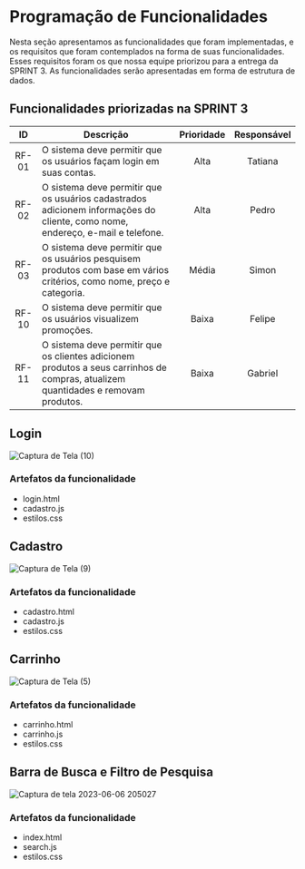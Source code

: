 # Programação de Funcionalidades


Nesta seção apresentamos as funcionalidades que foram implementadas, e os requisitos que foram contemplados na forma de suas funcionalidades.
Esses requisitos foram os que nossa equipe priorizou para a entrega da SPRINT 3. As funcionalidades serão apresentadas em forma de estrutura de dados.


## Funcionalidades priorizadas na SPRINT 3

| ID | Descrição | Prioridade | Responsável |
| :---: | --- | :---: | :---: |
| RF-01 | O sistema deve permitir que os usuários façam login em suas contas. | Alta | Tatiana |
| RF-02 | O sistema deve permitir que os usuários cadastrados adicionem informações do cliente, como nome, endereço, e-mail e telefone. | Alta | Pedro |
| RF-03 | O sistema deve permitir que os usuários pesquisem produtos com base em vários critérios, como nome, preço e categoria. | Média | Simon |
| RF-10 | O sistema deve permitir que os usuários visualizem promoções. | Baixa | Felipe |
| RF-11 | O sistema deve permitir que os clientes adicionem produtos a seus carrinhos de compras, atualizem quantidades e removam produtos. | Baixa | Gabriel |

## Login

![Captura de Tela (10)](https://github.com/ICEI-PUC-Minas-PMV-ADS/pmv-ads-2023-1-e1-proj-web-t15-e1-proj-web-t15-time-1-projprecocerto/assets/74187849/0c81a18d-b0b4-49cc-9eee-a7760c9076d8)

### Artefatos da funcionalidade

* login.html
* cadastro.js
* estilos.css

## Cadastro

![Captura de Tela (9)](https://github.com/ICEI-PUC-Minas-PMV-ADS/pmv-ads-2023-1-e1-proj-web-t15-e1-proj-web-t15-time-1-projprecocerto/assets/74187849/943d9a69-724a-4a27-a395-05b8112d3ed0)

### Artefatos da funcionalidade

* cadastro.html
* cadastro.js
* estilos.css


## Carrinho

![Captura de Tela (5)](https://github.com/ICEI-PUC-Minas-PMV-ADS/pmv-ads-2023-1-e1-proj-web-t15-e1-proj-web-t15-time-1-projprecocerto/assets/74187849/3ec6ec68-a775-42e3-9265-047a8763a759)

### Artefatos da funcionalidade

* carrinho.html
* carrinho.js
* estilos.css       
     

## Barra de Busca e Filtro de Pesquisa

![Captura de tela 2023-06-06 205027](https://github.com/ICEI-PUC-Minas-PMV-ADS/pmv-ads-2023-1-e1-proj-web-t15-e1-proj-web-t15-time-1-projprecocerto/assets/74187849/d1a4acea-8f60-4840-a074-1d82c4cb820a)
[](url)

### Artefatos da funcionalidade

* index.html
* search.js 
* estilos.css 



